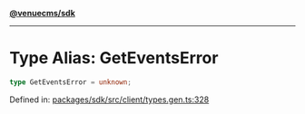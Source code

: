 [**@venuecms/sdk**](../Index.md)

***

# Type Alias: GetEventsError

```ts
type GetEventsError = unknown;
```

Defined in: [packages/sdk/src/client/types.gen.ts:328](https://github.com/venuecms/sdk/blob/9b35c3f75ba3cd0722f50bc82d98f2f4dd56e037/packages/sdk/src/client/types.gen.ts#L328)
